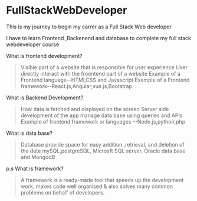 # FullStackWebDeveloper
This is my journey to begin my carrer as a Full Stack Web developer

I have to learn Frontend ,Backenend and database to complete my full stack webdeveloper course

What is frontend development?
>Visible part of a website that is responsible for user experience
>User directly interact with the froentend part of a website
> Example of a Frontend language--HTMl,CSS and Javascript
>Example of a Frontend framework--React.js,Angular,vue.js,Bootstrap

What is Backend Development?
>How data is fetched and displayed on the screen
>Server side development of the app
>manage data base using queries and APIs
>Example of frontend framework or languages --Node.js,python,php

What is data base?
>Database provide space for easy addition ,retrieval, and deletion of the data
>mySQL,postgreSQL, Microsft SQL server, Oracle data base and MongodB

p.s
What is framework?
>A framework is a ready-made tool that speeds up the development work, makes code well organised & also solves many common problems on behalf of developers.
